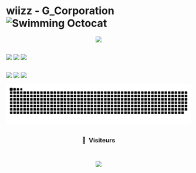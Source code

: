  # wiizz - G_Corporation <img src="http://i.imgur.com/Cj4rMrS.gif" height="40" alt="Swimming Octocat" title="G_Corporation">

 <p align="center">
  <a href="https://www.youtube.com/watch?v=dQw4w9WgXcQ">
    <img height="180em" src="https://github-readme-stats-eight-theta.vercel.app/api?username=wiizzdev&show_icons=true&theme=react&include_all_commits=true&locale=fr"/>
  </a>
</p>
  
  ##
 
<div> 
   <img src="https://img.shields.io/badge/Lua-2C2D72?style=for-the-badge&logo=lua&logoColor=white" target="_blank">
  <img src="https://img.shields.io/badge/MySQL-00000F?style=for-the-badge&logo=mysql&logoColor=white" target="_blank">
   <img src="https://img.shields.io/badge/JavaScript-F7DF1E?style=for-the-badge&logo=javascript&logoColor=black" target="_blank">
</div>
  
  ##
 
<div> 
  <a href="https://www.youtube.com/channel/UCzQJfF4N7fvi66EkRJvjwOQ" target="_blank"><img src="https://img.shields.io/badge/YouTube-FF0000?style=for-the-badge&logo=youtube&logoColor=white" target="_blank"></a>
  <a href="https://discord.gg/VpYP58ZjmD" target="_blank"><img src="https://img.shields.io/badge/Discord-7289DA?style=for-the-badge&logo=discord&logoColor=white" target="_blank"></a> 
  <a href="https://www.paypal.me/pierrehoulliere" target="_blank"><img src="https://img.shields.io/badge/PayPal-00457C?style=for-the-badge&logo=paypal&logoColor=white" target="_blank"></a> 
  
  ![Snake animation](https://github.com/wiizzdev/wiizzdev/blob/main/workflows/games_snake.svg)
</div>

  ##
 
 ### <p align="center">👀 &nbsp;Visiteurs</p>
<br>
<p align="center">
  <img height="40em" src="https://profile-counter.glitch.me/wiizzdev/count.svg" />
</p>
